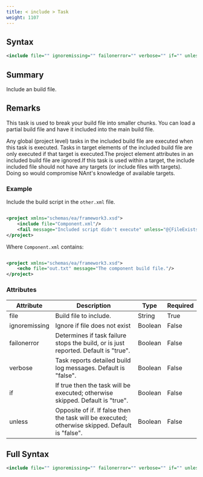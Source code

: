 ```yaml
---
title: < include > Task
weight: 1107
---
```

## Syntax
```xml
<include file="" ignoremissing="" failonerror="" verbose="" if="" unless="" />
```
## Summary ##
Include an build file.

## Remarks ##
This task is used to break your build file into smaller chunks.
You can load a partial build file and have it included into the main
build file.

Any global (project level) tasks in the included build file are
executed when this task is executed.  Tasks in target elements of the
included build file are only executed if that target is executed.The project element attributes in an included build
file are ignored.If this task is used within a target, the include included file
should not have any targets (or include files with targets).  Doing so
would compromise NAnt&#39;s knowledge of available targets.

### Example ###
Include the build script in the  `other.xml`  file.


```xml

<project xmlns="schemas/ea/framework3.xsd">
    <include file="Component.xml"/>
    <fail message="Included script didn't execute" unless="@{FileExists('out.txt')}"/>
</project>

```
Where  `Component.xml`  contains:


```xml

<project xmlns="schemas/ea/framework3.xsd">
    <echo file="out.txt" message="The component build file."/>
</project>

```



### Attributes
| Attribute | Description | Type | Required |
| --------- | ----------- | ---- | -------- |
| file | Build file to include. | String | True |
| ignoremissing | Ignore if file does not exist | Boolean | False |
| failonerror | Determines if task failure stops the build, or is just reported. Default is &quot;true&quot;. | Boolean | False |
| verbose | Task reports detailed build log messages.  Default is &quot;false&quot;. | Boolean | False |
| if | If true then the task will be executed; otherwise skipped. Default is &quot;true&quot;. | Boolean | False |
| unless | Opposite of if.  If false then the task will be executed; otherwise skipped. Default is &quot;false&quot;. | Boolean | False |

## Full Syntax
```xml
<include file="" ignoremissing="" failonerror="" verbose="" if="" unless="" />
```
